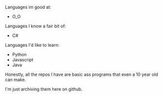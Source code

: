 Languages im good at:

- O_O

Languages I know a fair bit of:

- C#

Languages I'd like to learn:

- Python
- Javascript
- Java




Honestly, all the repos I have are basic ass programs that even a 10 year old can make. 


I'm just archiving them here on github.
